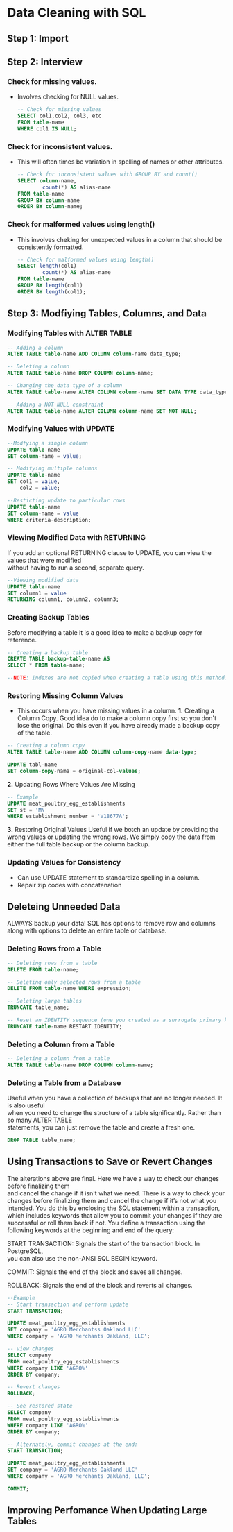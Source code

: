 # Data Cleaning with SQL

## Step 1: Import

## Step 2: Interview

### Check for missing values.
* Involves checking for NULL values.
  ```SQL
  -- Check for missing values
  SELECT col1,col2, col3, etc
  FROM table-name
  WHERE col1 IS NULL;
  ```
### Check for inconsistent values.
* This will often times be variation in spelling of names or other attributes.
  ```SQL
  -- Check for inconsistent values with GROUP BY and count()
  SELECT column-name,
          count(*) AS alias-name
  FROM table-name
  GROUP BY column-name
  ORDER BY column-name;
  ```
### Check for malformed values using length()
* This involves cheking for unexpected values in a column that should be consistently formatted.
  ```SQL
  -- Check for malformed values using length()
  SELECT length(col1)
          count(*) AS alias-name
  FROM table-name
  GROUP BY length(col1)
  ORDER BY length(col1);
  ```
## Step 3: Modfiying Tables, Columns, and Data

### Modifying Tables with ALTER TABLE
```SQL
-- Adding a column
ALTER TABLE table-name ADD COLUMN column-name data_type;

-- Deleting a column
ALTER TABLE table-name DROP COLUMN column-name;

-- Changing the data type of a column
ALTER TABLE table-name ALTER COLUMN column-name SET DATA TYPE data_type;

-- Adding a NOT NULL constraint
ALTER TABLE table-name ALTER COLUMN column-name SET NOT NULL;
```
### Modifying Values with UPDATE

```SQL
--Modfying a single column
UPDATE table-name
SET column-name = value;

-- Modifying multiple columns
UPDATE table-name
SET col1 = value,
    col2 = value;

--Resticting update to particular rows
UPDATE table-name
SET column-name = value
WHERE criteria-description;
```
### Viewing Modified Data with RETURNING
If you add an optional RETURNING clause to UPDATE, you can view the values that were modified  
without having to run a second, separate query.
```SQL
--Viewing modified data
UPDATE table-name
SET column1 = value
RETURNING column1, column2, column3;
```

### Creating Backup Tables
Before modifying a table it is a good idea to make a backup copy for reference.
```SQL
-- Creating a backup table
CREATE TABLE backup-table-name AS
SELECT * FROM table-name;

--NOTE: Indexes are not copied when creating a table using this method.
```

### Restoring Missing Column Values
* This occurs when you have missing values in a column.
**1.** Creating a Column Copy.
     Good idea do to make a column copy first so you don't lose the original.
     Do this even if you have already made a backup copy of the table.
```SQL
-- Creating a column copy
ALTER TABLE table-name ADD COLUMN column-copy-name data-type;

UPDATE tabl-name
SET column-copy-name = original-col-values;
```
  **2.** Updating Rows Where Values Are Missing
```SQL
-- Example
UPDATE meat_poultry_egg_establishments
SET st = 'MN'
WHERE establishment_number = 'V18677A';
```
  **3.** Restoring Original Values
      Useful if we botch an update by providing the wrong values or updating the wrong rows.
      We simply copy the data from either the full table backup or the column backup.
      
### Updating Values for Consistency
  * Can use UPDATE statement to standardize spelling in a column.
  * Repair zip codes with concatenation

## Deleteing Unneeded Data
ALWAYS backup your data! SQL has options to remove row and columns along with options to delete an entire table or database.

### Deleting Rows from a Table
```SQL
-- Deleting rows from a table
DELETE FROM table-name;

-- Deleting only selected rows from a table
DELETE FROM table-name WHERE expression;

-- Deleting large tables
TRUNCATE table_name;

-- Reset an IDENTITY sequence (one you created as a surrogate primary key)
TRUNCATE table-name RESTART IDENTITY;
```

### Deleting a Column from a Table
```SQL
-- Deleting a column from a table
ALTER TABLE table-name DROP COLUMN column-name;
```

### Deleting a Table from a Database
Useful when you have a collection of backups that are no longer needed.  It is also useful  
when you need to change the structure of a table significantly. Rather than so many ALTER TABLE  
statements, you can just remove the table and create a fresh one.
```SQL
DROP TABLE table_name;
```

## Using Transactions to Save or Revert Changes
The alterations above are final.  Here we have a way to check our changes before finalizing them  
and cancel the change if it isn't what we need. There is a way to check your changes before finalizing them and cancel the change if it’s not what you intended. You do this by enclosing the SQL statement within a transaction, which includes keywords that allow you to commit your changes if they are successful or roll them back if not. You define a transaction using the following keywords at the beginning and end of the query:

START TRANSACTION: Signals the start of the transaction block. In PostgreSQL,  
you can also use the non-ANSI SQL BEGIN keyword.  

COMMIT: Signals the end of the block and saves all changes. 

ROLLBACK: Signals the end of the block and reverts all changes.

```SQL
--Example
-- Start transaction and perform update
START TRANSACTION;

UPDATE meat_poultry_egg_establishments
SET company = 'AGRO Merchantss Oakland LLC'
WHERE company = 'AGRO Merchants Oakland, LLC';

-- view changes
SELECT company
FROM meat_poultry_egg_establishments
WHERE company LIKE 'AGRO%'
ORDER BY company;

-- Revert changes
ROLLBACK;

-- See restored state
SELECT company
FROM meat_poultry_egg_establishments
WHERE company LIKE 'AGRO%'
ORDER BY company;

-- Alternately, commit changes at the end:
START TRANSACTION;

UPDATE meat_poultry_egg_establishments
SET company = 'AGRO Merchants Oakland LLC'
WHERE company = 'AGRO Merchants Oakland, LLC';

COMMIT;
```

## Improving Perfomance When Updating Large Tables

